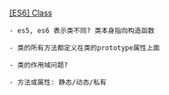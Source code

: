 
[[ES6] Class](https://zhuanlan.zhihu.com/p/134272280)

```
- es5, es6 表示类不同? 类本身指向构造函数

- 类的所有方法都定义在类的prototype属性上面

- 类的作用域问题?

- 方法或属性: 静态/动态/私有
```